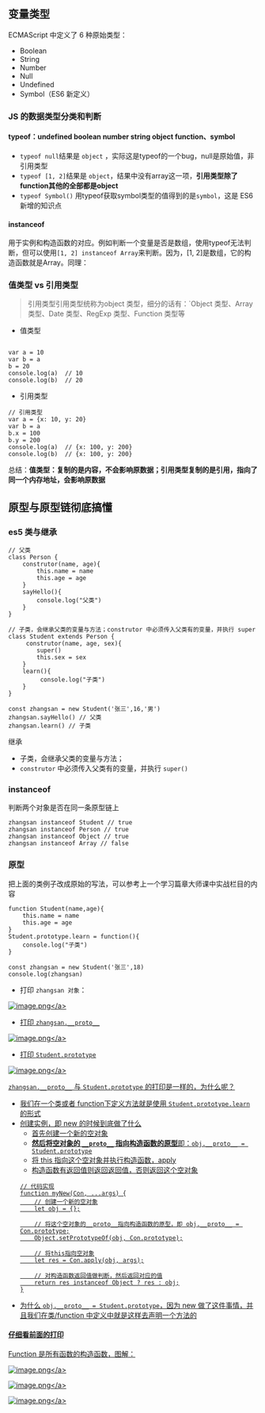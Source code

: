 ## 变量类型
ECMAScript 中定义了 6 种原始类型：
- Boolean
- String
- Number
- Null
- Undefined
- Symbol（ES6 新定义）

### JS 的数据类型分类和判断
#### typeof：undefined boolean number string object function、symbol
- `typeof null`结果是 `object` ，实际这是typeof的一个bug，null是原始值，非引用类型
- `typeof [1, 2]`结果是 `object`，结果中没有array这一项，**引用类型除了function其他的全部都是object**
- `typeof Symbol()` 用typeof获取symbol类型的值得到的是`symbol`，这是 ES6 新增的知识点
#### instanceof
用于实例和构造函数的对应。例如判断一个变量是否是数组，使用typeof无法判断，但可以使用`[1, 2] instanceof Array`来判断。因为，[1, 2]是数组，它的构造函数就是Array。同理：

### 值类型 vs 引用类型
>引用类型引用类型统称为object 类型，细分的话有：`Object 类型、Array 类型、Date 类型、RegExp 类型、Function 类型等
- 值类型
```

var a = 10
var b = a
b = 20
console.log(a)  // 10
console.log(b)  // 20
```
- 引用类型
```
// 引用类型
var a = {x: 10, y: 20}
var b = a
b.x = 100
b.y = 200
console.log(a)  // {x: 100, y: 200}
console.log(b)  // {x: 100, y: 200}
```
总结：**值类型：复制的是内容，不会影响原数据；引用类型复制的是引用，指向了同一个内存地址，会影响原数据**

## 原型与原型链彻底搞懂
### es5 类与继承
```
// 父类
class Person {
    construtor(name, age){
        this.name = name
        this.age = age
    }
    sayHello(){
        console.log("父类")
    }
}

// 子类，会继承父类的变量与方法；construtor 中必须传入父类有的变量，并执行 super
class Student extends Person {
     construtor(name, age, sex){
        super()
        this.sex = sex
    }
    learn(){
         console.log("子类")
    }
}

const zhangsan = new Student('张三',16,'男')
zhangsan.sayHello() // 父类
zhangsan.learn() // 子类
```
继承
-  子类，会继承父类的变量与方法；
- `construtor` 中必须传入父类有的变量，并执行 `super()`

### instanceof
判断两个对象是否在同一条原型链上
```
zhangsan instanceof Student // true
zhangsan instanceof Person // true
zhangsan instanceof Object // true
zhangsan instanceof Array // false
```
### 原型
把上面的类例子改成原始的写法，可以参考上一个学习篇章大师课中实战栏目的内容
```
function Student(name,age){
    this.name = name
    this.age = age
}
Student.prototype.learn = function(){
    console.log("子类")
}

const zhangsan = new Student('张三',18)
console.log(zhangsan)
```
- 打印 `zhangsan 对象`：

<a data-fancybox title="image.png" href="https://p3-juejin.byteimg.com/tos-cn-i-k3u1fbpfcp/68f2d7e32d35430dbc603dd89422fac8~tplv-k3u1fbpfcp-watermark.image?">![image.png](https://p3-juejin.byteimg.com/tos-cn-i-k3u1fbpfcp/68f2d7e32d35430dbc603dd89422fac8~tplv-k3u1fbpfcp-watermark.image?)</a>

- 打印 `zhangsan.__proto__`

<a data-fancybox title="image.png" href="https://p3-juejin.byteimg.com/tos-cn-i-k3u1fbpfcp/742a22b08e15437a9f45ac4e034dc8b1~tplv-k3u1fbpfcp-watermark.image?">![image.png](https://p3-juejin.byteimg.com/tos-cn-i-k3u1fbpfcp/742a22b08e15437a9f45ac4e034dc8b1~tplv-k3u1fbpfcp-watermark.image?)</a>

- 打印 `Student.prototype`

<a data-fancybox title="image.png" href="https://p9-juejin.byteimg.com/tos-cn-i-k3u1fbpfcp/840bc1b222984b9bbe5f022f6d621319~tplv-k3u1fbpfcp-watermark.image?">![image.png](https://p9-juejin.byteimg.com/tos-cn-i-k3u1fbpfcp/840bc1b222984b9bbe5f022f6d621319~tplv-k3u1fbpfcp-watermark.image?)</a>

`zhangsan.__proto__` 与 `Student.prototype` 的打印是一样的，为什么呢？
- 我们在一个类或者 function下定义方法就是使用 `Student.prototype.learn` 的形式
- 创建实例，即 new 的时候到底做了什么
    - 首先创建一个新的空对象
    - **然后将空对象的 `__proto__` 指向构造函数的原型**即：`obj.__proto__ = Student.prototype`
    - 将 this 指向这个空对象并执行构造函数，apply
    - 构造函数有返回值则返回返回值，否则返回这个空对象
    ```
    // 代码实现
    function myNew(Con, ...args) {
        // 创建一个新的空对象
        let obj = {};

        // 将这个空对象的__proto__指向构造函数的原型，即 obj.__proto__ = Con.prototype;
        Object.setPrototypeOf(obj, Con.prototype);

        // 将this指向空对象
        let res = Con.apply(obj, args);

        // 对构造函数返回值做判断，然后返回对应的值
        return res instanceof Object ? res : obj;
    }
    ```
- 为什么 `obj.__proto__ = Student.prototype`，因为 new 做了这件事情，并且我们在类/function 中定义中就是这样去声明一个方法的

#### 仔细看前面的打印
Function 是所有函数的构造函数，图解：

<a data-fancybox title="image.png" href="https://p3-juejin.byteimg.com/tos-cn-i-k3u1fbpfcp/27fd01a341f6419a85d4af05fad84b12~tplv-k3u1fbpfcp-watermark.image?">![image.png](https://p3-juejin.byteimg.com/tos-cn-i-k3u1fbpfcp/27fd01a341f6419a85d4af05fad84b12~tplv-k3u1fbpfcp-watermark.image?)</a>

<a data-fancybox title="image.png" href="https://p3-juejin.byteimg.com/tos-cn-i-k3u1fbpfcp/64c04aa9014040a581994941394c236d~tplv-k3u1fbpfcp-watermark.image?">![image.png](https://p3-juejin.byteimg.com/tos-cn-i-k3u1fbpfcp/64c04aa9014040a581994941394c236d~tplv-k3u1fbpfcp-watermark.image?)</a>

<a data-fancybox title="image.png" href="https://p1-juejin.byteimg.com/tos-cn-i-k3u1fbpfcp/f5bd8e2ac4e74c26b479fcd381b8a80c~tplv-k3u1fbpfcp-watermark.image?">![image.png](https://p1-juejin.byteimg.com/tos-cn-i-k3u1fbpfcp/f5bd8e2ac4e74c26b479fcd381b8a80c~tplv-k3u1fbpfcp-watermark.image?)</a>



